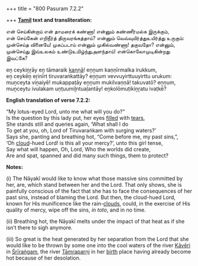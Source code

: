 +++
title = "800 Pasuram 7.2.2"

+++
**[Tamil](/definition/tamil#history "show Tamil definitions") text and transliteration:**

என் செய்கின்றாய் என் தாமரைக் கண்ணா! என்னும் கண்ணீர்மல்க இருக்கும்,  
என் செய்கேன் எறிநீர்த் திருவரங்கத்தாய்? என்னும் வெவ்வுயிர்த்துஉயிர்த்து உருகும்:  
முன்செய்த வினையே! முகப்படாய் என்னும் முகில்வண்ணா! தகுவதோ? என்னும்,  
முன்செய்து இவ்உலகம் உண்டுஉமிழ்ந்துஅளந்தாய்! என்கொலோமுடிகின்றது இவட்கே?

eṉ ceykiṉṟāy eṉ tāmaraik [kaṇṇā](/definition/kanna#history "show kaṇṇā definitions")! eṉṉum kaṇṇīrmalka irukkum,  
eṉ ceykēṉ eṟinīrt tiruvaraṅkattāy? eṉṉum vevvuyirttuuyirttu urukum:  
muṉceyta viṉaiyē! mukappaṭāy eṉṉum mukilvaṇṇā! takuvatō? eṉṉum,  
muṉceytu ivulakam uṇṭuumiḻntuaḷantāy! eṉkolōmuṭikiṉṟatu ivaṭkē?

**English translation of verse 7.2.2:**

“My lotus-eyed Lord, unto me what will you do?”  
Is the question by this lady put, her eyes [filled](/definition/filling#history "show filled definitions") with [tears](/definition/tear#history "show tears definitions"),  
She stands still and queries again, ‘What shall I do  
To get at you, oh, Lord of Tiruvaraṅkam with surging waters?’  
Says she, panting and breathing hot, “Come before me, my past sins,”,  
‘Oh [cloud](/definition/cloud#history "show cloud definitions")-hued Lord! is this all your mercy?’, unto this girl tense,  
Say what will happen, Oh, Lord, Who the worlds did create,  
Are and spat, spanned and did many such things, them to protect?

**Notes:**

\(i\) The Nāyakī would like to know what those massive sins committed by her, are, which stand between her and the Lord. That only shows, she is painfully conscious of the fact that she has to face the consequences of her past sins, instead of blaming the Lord. But then, the cloud-hued Lord, known for His munificence like the rain-[clouds](/definition/cloud#history "show clouds definitions"), could, in the exercise of His quality of mercy, wipe off the sins, *in toto*, and in no time.

\(ii\) Breathing hot, the Nāyakī melts under the impact of that heat as if she isn’t there to sigh anymore.

\(iii\) So great is the heat generated by her separation from the Lord that she would like to be thrown by some one into the cool waters of the river [Kāvēri](/definition/kaveri#history "show Kāvēri definitions") in [Śrīraṅgam](/definition/shrirangam#vaishnavism "show Śrīraṅgam definitions"), the river [Tāmraparṇi](/definition/tamraparni#vaishnavism "show Tāmraparṇi definitions") in her [birth](/definition/birth#history "show birth definitions") place having already become hot because of her desolation.



